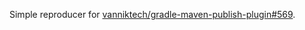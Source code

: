 Simple reproducer for [vanniktech/gradle-maven-publish-plugin#569].

[vanniktech/gradle-maven-publish-plugin#569]: https://github.com/vanniktech/gradle-maven-publish-plugin/issues/569
